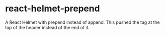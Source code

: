 # react-helmet-prepend
A React Helmet with prepend instead of append. This pushed the tag at the top of the header instead of the end of it.
